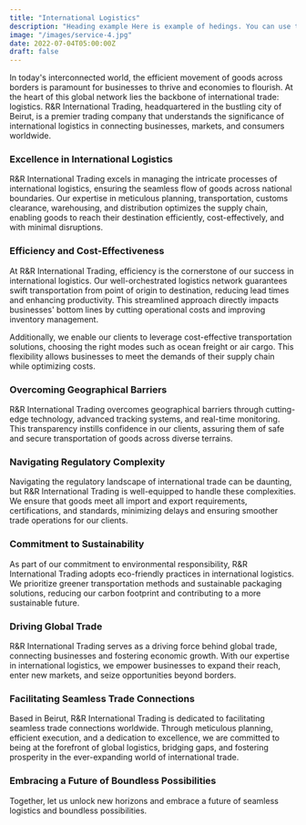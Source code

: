 ```yaml
---
title: "International Logistics"
description: "Heading example Here is example of hedings. You can use this heading by following markdownify rules."
image: "/images/service-4.jpg"
date: 2022-07-04T05:00:00Z
draft: false
---
```



In today's interconnected world, the efficient movement of goods across borders is paramount for businesses to thrive and economies to flourish. At the heart of this global network lies the backbone of international trade: logistics. R&R International Trading, headquartered in the bustling city of Beirut, is a premier trading company that understands the significance of international logistics in connecting businesses, markets, and consumers worldwide.

### Excellence in International Logistics

R&R International Trading excels in managing the intricate processes of international logistics, ensuring the seamless flow of goods across national boundaries. Our expertise in meticulous planning, transportation, customs clearance, warehousing, and distribution optimizes the supply chain, enabling goods to reach their destination efficiently, cost-effectively, and with minimal disruptions.

### Efficiency and Cost-Effectiveness

At R&R International Trading, efficiency is the cornerstone of our success in international logistics. Our well-orchestrated logistics network guarantees swift transportation from point of origin to destination, reducing lead times and enhancing productivity. This streamlined approach directly impacts businesses' bottom lines by cutting operational costs and improving inventory management.

Additionally, we enable our clients to leverage cost-effective transportation solutions, choosing the right modes such as ocean freight or air cargo. This flexibility allows businesses to meet the demands of their supply chain while optimizing costs.

### Overcoming Geographical Barriers

R&R International Trading overcomes geographical barriers through cutting-edge technology, advanced tracking systems, and real-time monitoring. This transparency instills confidence in our clients, assuring them of safe and secure transportation of goods across diverse terrains.

### Navigating Regulatory Complexity

Navigating the regulatory landscape of international trade can be daunting, but R&R International Trading is well-equipped to handle these complexities. We ensure that goods meet all import and export requirements, certifications, and standards, minimizing delays and ensuring smoother trade operations for our clients.

### Commitment to Sustainability

As part of our commitment to environmental responsibility, R&R International Trading adopts eco-friendly practices in international logistics. We prioritize greener transportation methods and sustainable packaging solutions, reducing our carbon footprint and contributing to a more sustainable future.

### Driving Global Trade

R&R International Trading serves as a driving force behind global trade, connecting businesses and fostering economic growth. With our expertise in international logistics, we empower businesses to expand their reach, enter new markets, and seize opportunities beyond borders.

### Facilitating Seamless Trade Connections

Based in Beirut, R&R International Trading is dedicated to facilitating seamless trade connections worldwide. Through meticulous planning, efficient execution, and a dedication to excellence, we are committed to being at the forefront of global logistics, bridging gaps, and fostering prosperity in the ever-expanding world of international trade.

### Embracing a Future of Boundless Possibilities

Together, let us unlock new horizons and embrace a future of seamless logistics and boundless possibilities.
